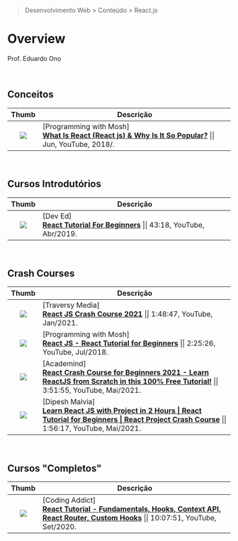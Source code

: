 > Desenvolvimento Web > Conteúdo > React.js

# Overview

Prof. Eduardo Ono

<br>

## Conceitos

| Thumb | Descrição |
| :-: | --- |
| [![](https://img.youtube.com/vi/N3AkSS5hXMA/default.jpg)](https://www.youtube.com/watch?v=N3AkSS5hXMA "What Is React (React js) & Why Is It So Popular?") | [Programming with Mosh] <br> [__What Is React (React js) & Why Is It So Popular?__](https://www.youtube.com/watch?v=N3AkSS5hXMA) \|\| Jun, YouTube, 2018/.

<br>

## Cursos Introdutórios

| Thumb | Descrição |
| :-: | --- |
| [![](https://img.youtube.com/vi/dGcsHMXbSOA/default.jpg)](https://www.youtube.com/watch?v=dGcsHMXbSOA "React Tutorial For Beginners") | [Dev Ed] <br> [__React Tutorial For Beginners__](https://www.youtube.com/watch?v=dGcsHMXbSOA) \|\| 43:18, YouTube, Abr/2019.

<br>

## Crash Courses

| Thumb | Descrição |
| :-: | --- |
| [![](https://img.youtube.com/vi/w7ejDZ8SWv8/default.jpg)](https://www.youtube.com/watch?v=w7ejDZ8SWv8 "React JS Crash Course 2021") | [Traversy Media] <br> [__React JS Crash Course 2021__](https://www.youtube.com/watch?v=w7ejDZ8SWv8) \|\| 1:48:47, YouTube, Jan/2021.
[![](https://img.youtube.com/vi/Ke90Tje7VS0/default.jpg)](https://www.youtube.com/watch?v=Ke90Tje7VS0 "React JS - React Tutorial for Beginners") | [Programming with Mosh] <br> [__React JS - React Tutorial for Beginners__](https://www.youtube.com/watch?v=Ke90Tje7VS0) \|\| 2:25:26, YouTube, Jul/2018.
| [![](https://img.youtube.com/vi/Dorf8i6lCuk/default.jpg)](https://www.youtube.com/watch?v=Dorf8i6lCuk "React Crash Course for Beginners 2021 - Learn ReactJS from Scratch in this 100% Free Tutorial!") | [Academind] <br> [__React Crash Course for Beginners 2021 - Learn ReactJS from Scratch in this 100% Free Tutorial!__](https://www.youtube.com/watch?v=Dorf8i6lCuk) \|\| 3:51:55, YouTube, Mai/2021.
| [![](https://img.youtube.com/vi/0riHps91AzE/default.jpg)](https://www.youtube.com/watch?v=0riHps91AzE "Learn React JS with Project in 2 Hours \| React Tutorial for Beginners \| React Project Crash Course") | [Dipesh Malvia] <br> [__Learn React JS with Project in 2 Hours \| React Tutorial for Beginners \| React Project Crash Course__](https://www.youtube.com/watch?v=0riHps91AzE) \|\| 1:56:17, YouTube, Mai/2021.

<br>

## Cursos "Completos"

| Thumb | Descrição |
| :-: | --- |
| [![](https://img.youtube.com/vi/iZhV0bILFb0/default.jpg)](https://www.youtube.com/watch?v=iZhV0bILFb0 "React Tutorial - Fundamentals, Hooks, Context API, React Router, Custom Hooks") | [Coding Addict] <br> [__React Tutorial - Fundamentals, Hooks, Context API, React Router, Custom Hooks__](https://www.youtube.com/watch?v=iZhV0bILFb0) \|\| 10:07:51, YouTube, Set/2020.

<br>
